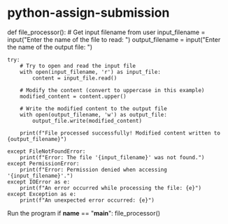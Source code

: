 # python-assign-submission

def file_processor():
    # Get input filename from user
    input_filename = input("Enter the name of the file to read: ")
    output_filename = input("Enter the name of the output file: ")
    
    try:
        # Try to open and read the input file
        with open(input_filename, 'r') as input_file:
            content = input_file.read()
            
        # Modify the content (convert to uppercase in this example)
        modified_content = content.upper()
        
        # Write the modified content to the output file
        with open(output_filename, 'w') as output_file:
            output_file.write(modified_content)
            
        print(f"File processed successfully! Modified content written to {output_filename}")
    
    except FileNotFoundError:
        print(f"Error: The file '{input_filename}' was not found.")
    except PermissionError:
        print(f"Error: Permission denied when accessing '{input_filename}'.")
    except IOError as e:
        print(f"An error occurred while processing the file: {e}")
    except Exception as e:
        print(f"An unexpected error occurred: {e}")

 Run the program
if __name__ == "__main__":
    file_processor()
